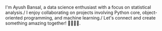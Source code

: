  I'm Ayush Bansal, a data science enthusiast with a focus on statistical analysis./
 I enjoy collaborating on projects involving Python core, object-oriented programming, and machine learning./
 Let's connect and create something amazing together! 🔬👨‍💻🚀.
<!---
Ayushbansal121/Ayushbansal121 is a ✨ special ✨ repository because its `README.md` (this file) appears on your GitHub profile.
You can click the Preview link to take a look at your changes.
--->
